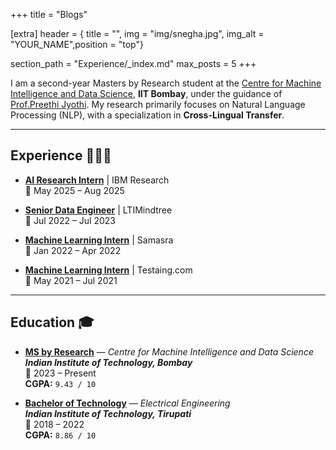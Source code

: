 +++
title = "Blogs"

[extra]
header = { title = "", img = "img/snegha.jpg", img_alt = "YOUR_NAME",position = "top"}

section_path = "Experience/_index.md"
max_posts = 5
+++

I am a second-year Masters by Research student at the [Centre for Machine Intelligence and Data Science](https://www.minds.iitb.ac.in/), **IIT Bombay**, under the guidance of [Prof.Preethi Jyothi](https://www.cse.iitb.ac.in/~pjyothi/). My research primarily focuses on Natural Language Processing (NLP), with a specialization in **Cross-Lingual Transfer**.

---

## Experience 👩🏻‍💻

<!-- * **Senior Data Engineer** | [LTIMindtree](https://www.linkedin.com/in/snegha-a-904b83187/) -->

* **[**AI Research Intern**](https://www.linkedin.com/in/snegha-a-904b83187/)** | IBM Research  
📍 May 2025 – Aug 2025

* **[**Senior Data Engineer**](https://www.linkedin.com/in/snegha-a-904b83187/)** | LTIMindtree  
📍 Jul 2022 – Jul 2023

* **[**Machine Learning Intern**](https://www.linkedin.com/in/snegha-a-904b83187/)** | Samasra  
📍 Jan 2022 – Apr 2022

* **[**Machine Learning Intern**](https://www.linkedin.com/in/snegha-a-904b83187/)** | Testaing.com  
📍 May 2021 – Jul 2021

---

## Education 🎓

* [**MS by Research**](https://www.linkedin.com/in/snegha-a-904b83187/) — *Centre for Machine Intelligence and Data Science*  
***Indian Institute of Technology, Bombay***  
📍 2023 – Present      
**CGPA:** `9.43 / 10`  

* [**Bachelor of Technology**](https://www.linkedin.com/in/snegha-a-904b83187/) — *Electrical Engineering*  
***Indian Institute of Technology, Tirupati***  
📍 2018 – 2022  
**CGPA:** `8.86 / 10`

  


